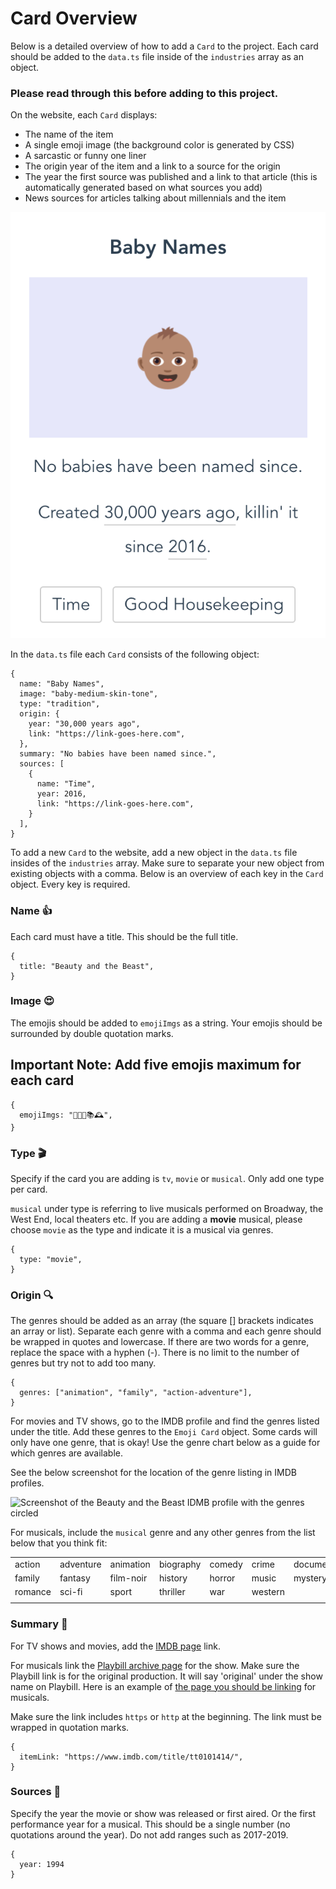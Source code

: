 # Card Overview

Below is a detailed overview of how to add a `Card` to the project. Each card should be added to the `data.ts` file inside of the `industries` array as an object. 

### Please read through this before adding to this project.

On the website, each `Card` displays:

* The name of the item
* A single emoji image (the background color is generated by CSS)
* A sarcastic or funny one liner
* The origin year of the item and a link to a source for the origin
* The year the first source was published and a link to that article (this is automatically generated based on what sources you add)
* News sources for articles talking about millennials and the item

![Screenshot of Baby Names Card](../readme/single-card.png)

In the `data.ts` file each `Card` consists of the following object:

```
{
  name: "Baby Names",
  image: "baby-medium-skin-tone",
  type: "tradition",
  origin: {
    year: "30,000 years ago",
    link: "https://link-goes-here.com",
  },
  summary: "No babies have been named since.",
  sources: [
    {
      name: "Time",
      year: 2016,
      link: "https://link-goes-here.com",
    }
  ],
}
```

To add a new `Card` to the website, add a new object in the `data.ts` file insides of the `industries` array. Make sure to separate your new object from existing objects with a comma. Below is an overview of each key in the `Card` object. Every key is required.

### Name 👍

Each card must have a title. This should be the full title.

```
{
  title: "Beauty and the Beast",
}
```

### Image 😍

The emojis should be added to `emojiImgs` as a string. Your emojis should be surrounded by double quotation marks.

## **Important Note: Add five emojis maximum for each card**

```
{
  emojiImgs: "🏰🥀🎶📚🕰️",
}
```

### Type 🎬

Specify if the card you are adding is `tv`, `movie` or `musical`. Only add one type per card. 

`musical` under type is referring to live musicals performed on Broadway, the West End, local theaters etc. If you are adding a **movie** musical, please choose `movie` as the type and indicate it is a musical via genres.

```
{
  type: "movie",
}
```

### Origin 🔍

The genres should be added as an array (the square [] brackets indicates an array or list). Separate each genre with a comma and each genre should be wrapped in quotes and lowercase. If there are two words for a genre, replace the space with a hyphen (-). There is no limit to the number of genres but try not to add too many.

```
{
  genres: ["animation", "family", "action-adventure"],
}
```

For movies and TV shows, go to the IMDB profile and find the genres listed under the title. Add these genres to the `Emoji Card` object. Some cards will only have one genre, that is okay! Use the genre chart below as a guide for which genres are available.

See the below screenshot for the location of the genre listing in IMDB profiles.

![Screenshot of the Beauty and the Beast IDMB profile with the genres circled](../readme/imdb-screenshot.png)


For musicals, include the `musical` genre and any other genres from the list below that you think fit:

|         |           |           |           |        |         |             |       |
| ------- | --------- | --------- | --------- | ------ | ------- | ----------- | ----- |
| action  | adventure | animation | biography | comedy | crime   | documentary | drama |
| family  | fantasy   | film-noir | history   | horror | music   | mystery     | news  |
| romance | sci-fi    | sport     | thriller  | war    | western |             |       |
|         |           |           |           |        |         |             |       |

### Summary 🔗

For TV shows and movies, add the [IMDB page](https://www.imdb.com/) link.

For musicals link the [Playbill archive page](http://www.playbill.com/vault) for the show. Make sure the Playbill link is for the original production. It will say 'original' under the show name on Playbill. Here is an example of [the page you should be linking](http://www.playbill.com/production/les-miserables-broadway-theatre-vault-0000012257) for musicals.

Make sure the link includes `https` or `http` at the beginning. The link must be wrapped in quotation marks.

```
{
  itemLink: "https://www.imdb.com/title/tt0101414/",
}
```

### Sources 📆

Specify the year the movie or show was released or first aired. Or the first performance year for a musical. This should be a  single number (no quotations around the year). Do not add ranges such as 2017-2019. 

```
{
  year: 1994
}
```
